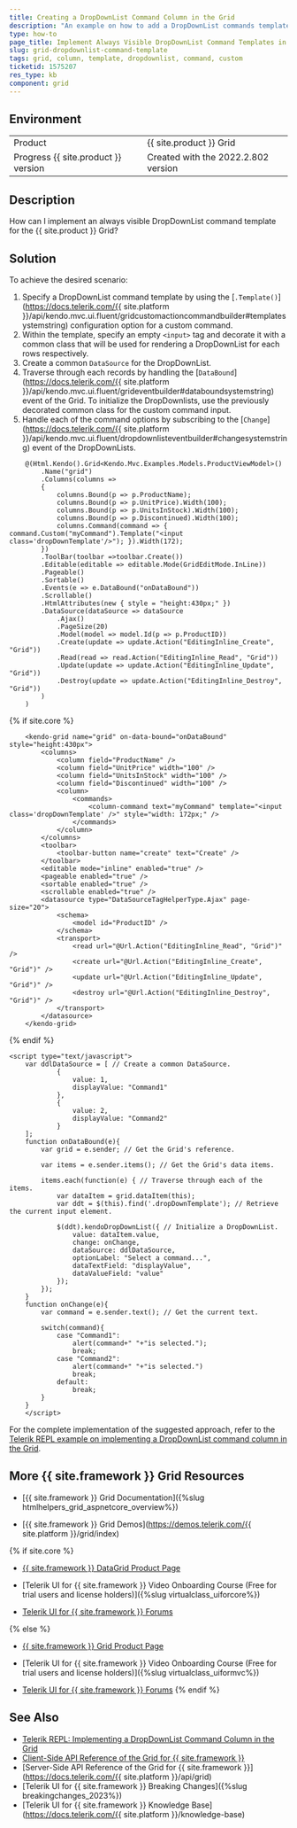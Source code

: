 ```yaml
---
title: Creating a DropDownList Command Column in the Grid
description: "An example on how to add a DropDownList commands template within the {{ site.product }} Grid."
type: how-to
page_title: Implement Always Visible DropDownList Command Templates in the Grid 
slug: grid-dropdownlist-command-template
tags: grid, column, template, dropdownlist, command, custom
ticketid: 1575207
res_type: kb
component: grid
---
```


## Environment

<table>
 <tr>
  <td>Product</td>
  <td>{{ site.product }} Grid</td>
 </tr>
 <tr>
  <td>Progress {{ site.product }} version</td>
  <td>Created with the 2022.2.802 version</td>
 </tr>
</table>

## Description

How can I implement an always visible DropDownList command template for the {{ site.product }} Grid?

## Solution

To achieve the desired scenario: 

1. Specify a DropDownList command template by using the [`.Template()`](https://docs.telerik.com/{{ site.platform }}/api/kendo.mvc.ui.fluent/gridcustomactioncommandbuilder#templatesystemstring) configuration option for a custom command.
1. Within the template, specify an empty `<input>` tag and decorate it with a common class that will be used for rendering a DropDownList for each rows respectively.
1. Create a common `DataSource` for the DropDownList.
1. Traverse through each records by handling the [`DataBound`](https://docs.telerik.com/{{ site.platform }}/api/kendo.mvc.ui.fluent/grideventbuilder#databoundsystemstring) event of the Grid. To initialize the DropDownlists, use the previously decorated common class for the custom command input.
1. Handle each of the command options by subscribing to the [`Change`](https://docs.telerik.com/{{ site.platform }}/api/kendo.mvc.ui.fluent/dropdownlisteventbuilder#changesystemstring) event of the DropDownLists.

```HtmlHelper
    @(Html.Kendo().Grid<Kendo.Mvc.Examples.Models.ProductViewModel>()
        .Name("grid")
        .Columns(columns =>
        {
            columns.Bound(p => p.ProductName);
            columns.Bound(p => p.UnitPrice).Width(100);
            columns.Bound(p => p.UnitsInStock).Width(100);
            columns.Bound(p => p.Discontinued).Width(100);
            columns.Command(command => { command.Custom("myCommand").Template("<input class='dropDownTemplate'/>"); }).Width(172);
        })
        .ToolBar(toolbar =>toolbar.Create())
        .Editable(editable => editable.Mode(GridEditMode.InLine))
        .Pageable()
        .Sortable()
        .Events(e => e.DataBound("onDataBound"))
        .Scrollable()
        .HtmlAttributes(new { style = "height:430px;" })
        .DataSource(dataSource => dataSource
            .Ajax()
            .PageSize(20)
            .Model(model => model.Id(p => p.ProductID))
            .Create(update => update.Action("EditingInline_Create", "Grid"))
            .Read(read => read.Action("EditingInline_Read", "Grid"))
            .Update(update => update.Action("EditingInline_Update", "Grid"))
            .Destroy(update => update.Action("EditingInline_Destroy", "Grid"))
        )
    )
```
{% if site.core %}
```TagHelper
    <kendo-grid name="grid" on-data-bound="onDataBound" style="height:430px">
        <columns>
            <column field="ProductName" />
            <column field="UnitPrice" width="100" />
            <column field="UnitsInStock" width="100" />
            <column field="Discontinued" width="100" />
            <column>
                <commands>
                    <column-command text="myCommand" template="<input class='dropDownTemplate' />" style="width: 172px;" />
                </commands>
            </column>
        </columns>
        <toolbar>
            <toolbar-button name="create" text="Create" />
        </toolbar>
        <editable mode="inline" enabled="true" />
        <pageable enabled="true" />
        <sortable enabled="true" />
        <scrollable enabled="true" />
        <datasource type="DataSourceTagHelperType.Ajax" page-size="20">
            <schema>
                <model id="ProductID" />
            </schema>
            <transport>
                <read url="@Url.Action("EditingInline_Read", "Grid")" />
                <create url="@Url.Action("EditingInline_Create", "Grid")" />
                <update url="@Url.Action("EditingInline_Update", "Grid")" />
                <destroy url="@Url.Action("EditingInline_Destroy", "Grid")" />
            </transport>
        </datasource>
    </kendo-grid>
```
{% endif %}
```JS script.js
<script type="text/javascript">
    var ddlDataSource = [ // Create a common DataSource.
            {
                value: 1,
                displayValue: "Command1"
            },
            {
                value: 2,
                displayValue: "Command2"
            }
    ];
    function onDataBound(e){
        var grid = e.sender; // Get the Grid's reference.

        var items = e.sender.items(); // Get the Grid's data items.

        items.each(function(e) { // Traverse through each of the items.
            var dataItem = grid.dataItem(this); 
            var ddt = $(this).find('.dropDownTemplate'); // Retrieve the current input element.

            $(ddt).kendoDropDownList({ // Initialize a DropDownList.
                value: dataItem.value,
                change: onChange,
                dataSource: ddlDataSource,
                optionLabel: "Select a command...",
                dataTextField: "displayValue",
                dataValueField: "value"
            });
        });
    }
    function onChange(e){ 
        var command = e.sender.text(); // Get the current text.

        switch(command){
            case "Command1":
                alert(command+" "+"is selected.");
                break;
            case "Command2":
                alert(command+" "+"is selected.")
                break;          
            default:
                break;  
        }
    }
    </script>
```

For the complete implementation of the suggested approach, refer to the [Telerik REPL example on implementing a DropDownList command column in the Grid](https://netcorerepl.telerik.com/ccaZvdPx13soCW7O04).

## More {{ site.framework }} Grid Resources

* [{{ site.framework }} Grid Documentation]({%slug htmlhelpers_grid_aspnetcore_overview%})

* [{{ site.framework }} Grid Demos](https://demos.telerik.com/{{ site.platform }}/grid/index)

{% if site.core %}
* [{{ site.framework }} DataGrid Product Page](https://www.telerik.com/aspnet-core-ui/grid)

* [Telerik UI for {{ site.framework }} Video Onboarding Course (Free for trial users and license holders)]({%slug virtualclass_uiforcore%})

* [Telerik UI for {{ site.framework }} Forums](https://www.telerik.com/forums/aspnet-core-ui)

{% else %}
* [{{ site.framework }} Grid Product Page](https://www.telerik.com/aspnet-mvc/grid)

* [Telerik UI for {{ site.framework }} Video Onboarding Course (Free for trial users and license holders)]({%slug virtualclass_uiformvc%})

* [Telerik UI for {{ site.framework }} Forums](https://www.telerik.com/forums/aspnet-mvc)
{% endif %}

## See Also

* [Telerik REPL: Implementing a DropDownList Command Column in the Grid](https://netcorerepl.telerik.com/ccaZvdPx13soCW7O04)
* [Client-Side API Reference of the Grid for {{ site.framework }}](https://docs.telerik.com/kendo-ui/api/javascript/ui/grid)
* [Server-Side API Reference of the Grid for {{ site.framework }}](https://docs.telerik.com/{{ site.platform }}/api/grid)
* [Telerik UI for {{ site.framework }} Breaking Changes]({%slug breakingchanges_2023%})
* [Telerik UI for {{ site.framework }} Knowledge Base](https://docs.telerik.com/{{ site.platform }}/knowledge-base)
